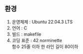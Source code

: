 

## 환경  
1. 운영체제       : Ubuntu 22.04.3 LTS  
2. 언어 : C  
3. 빌드    : makefile  
4. 코딩 표준 : 42 norminette    
             함수 25줄 이하
             한 라인 길이 80이하  



